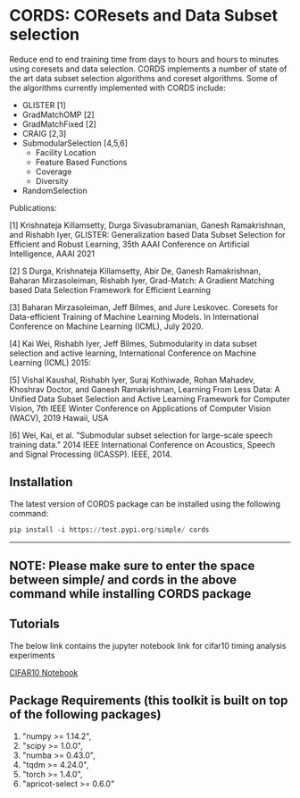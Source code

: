 # CORDS: COResets and Data Subset selection
Reduce end to end training time from days to hours and hours to minutes using coresets and data selection. CORDS implements a number of state of the art data subset selection algorithms and coreset algorithms. Some of the algorithms currently implemented with CORDS include:

- GLISTER [1]
- GradMatchOMP [2]
- GradMatchFixed [2] 
- CRAIG [2,3]
- SubmodularSelection [4,5,6]
  - Facility Location
  - Feature Based Functions
  - Coverage
  - Diversity
- RandomSelection

Publications:

[1] Krishnateja Killamsetty, Durga Sivasubramanian, Ganesh Ramakrishnan, and Rishabh Iyer, GLISTER: Generalization based Data Subset Selection for Efficient and Robust Learning, 35th AAAI Conference on Artificial Intelligence, AAAI 2021

[2] S Durga, Krishnateja Killamsetty, Abir De, Ganesh Ramakrishnan, Baharan Mirzasoleiman, Rishabh Iyer, Grad-Match: A Gradient Matching based Data Selection Framework for Efficient Learning

[3] Baharan Mirzasoleiman, Jeff Bilmes, and Jure Leskovec. Coresets for Data-efficient Training of Machine Learning Models. In International Conference on Machine Learning (ICML), July 2020.

[4] Kai Wei, Rishabh Iyer, Jeff Bilmes, Submodularity in data subset selection and active learning, International Conference on Machine Learning (ICML) 2015: 

[5] Vishal Kaushal, Rishabh Iyer, Suraj Kothiwade, Rohan Mahadev, Khoshrav Doctor, and Ganesh Ramakrishnan, Learning From Less Data: A Unified Data Subset Selection and Active Learning Framework for Computer Vision, 7th IEEE Winter Conference on Applications of Computer Vision (WACV), 2019 Hawaii, USA

[6] Wei, Kai, et al. "Submodular subset selection for large-scale speech training data." 2014 IEEE International Conference on Acoustics, Speech and Signal Processing (ICASSP). IEEE, 2014.

## Installation
The latest version of  CORDS package can be installed using the following command:

```python
pip install -i https://test.pypi.org/simple/ cords
```
---
**NOTE:**
  Please make sure to enter the space between simple/ and cords in the above command while installing CORDS package
---

## Tutorials
The below link contains the jupyter notebook link for cifar10 timing analysis experiments

[CIFAR10 Notebook](https://colab.research.google.com/drive/1xT6sGmDGMz8XBDmOKs5cl1cipX0Ss1sh?usp=sharing)

## Package Requirements (this toolkit is built on top of the following packages)
1) "numpy >= 1.14.2",
2) "scipy >= 1.0.0",
3) "numba >= 0.43.0",
4) "tqdm >= 4.24.0",
5) "torch >= 1.4.0",
6) "apricot-select >= 0.6.0"
